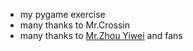 * my pygame exercise
* many thanks to Mr.Crossin
* many thanks to [Mr.Zhou Yiwei](http://weibo.com/u/5241260567) and fans
